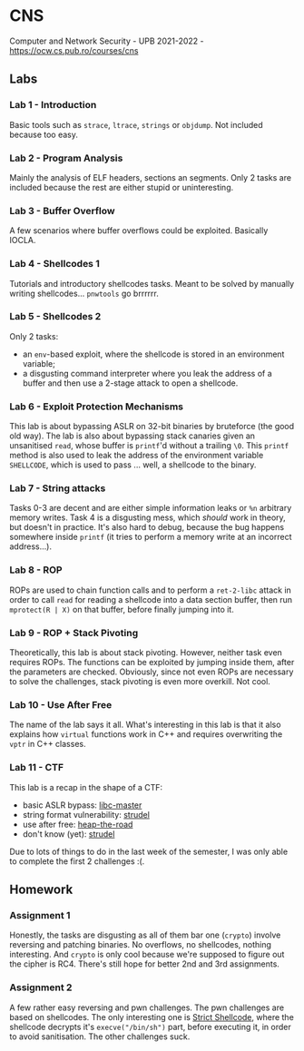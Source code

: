 # CNS
Computer and Network Security - UPB 2021-2022 - https://ocw.cs.pub.ro/courses/cns



## Labs
### Lab 1 - Introduction
Basic tools such as `strace`, `ltrace`, `strings` or `objdump`.
Not included because too easy.


### Lab 2 - Program Analysis
Mainly the analysis of ELF headers, sections an segments.
Only 2 tasks are included because the rest are either stupid or uninteresting.


### Lab 3 - Buffer Overflow
A few scenarios where buffer overflows could be exploited.
Basically IOCLA.


### Lab 4 - Shellcodes 1
Tutorials and introductory shellcodes tasks.
Meant to be solved by manually writing shellcodes...
`pnwtools` go brrrrrr.


### Lab 5 - Shellcodes 2
Only 2 tasks:
- an `env`-based exploit, where the shellcode is stored in an environment variable;
- a disgusting command interpreter where you leak the address of a buffer and then use a 2-stage attack to open a shellcode.


### Lab 6 - Exploit Protection Mechanisms
This lab is about bypassing ASLR on 32-bit binaries by bruteforce (the good old way).
The lab is also about bypassing stack canaries given an unsanitised `read`, whose buffer is `printf`'d without a trailing `\0`.
This `printf` method is also used to leak the address of the environment variable `SHELLCODE`, which is used to pass ... well, a shellcode to the binary.


### Lab 7 - String attacks
Tasks 0-3 are decent and are either simple information leaks or `%n` arbitrary memory writes.
Task 4 is a disgusting mess, which _should_ work in theory, but doesn't in practice.
It's also hard to debug, because the bug happens somewhere inside `printf` (it tries to perform a memory write at an incorrect address...).


### Lab 8 - ROP
ROPs are used to chain function calls and to perform a `ret-2-libc` attack in order to call `read` for reading a shellcode into a data section buffer, then run `mprotect(R | X)` on that buffer, before finally jumping into it.


### Lab 9 - ROP + Stack Pivoting
Theoretically, this lab is about stack pivoting.
However, neither task even requires ROPs.
The functions can be exploited by jumping inside them, after the parameters are checked.
Obviously, since not even ROPs are necessary to solve the challenges, stack pivoting is even more overkill.
Not cool.


### Lab 10 - Use After Free
The name of the lab says it all.
What's interesting in this lab is that it also explains how `virtual` functions work in C++ and requires overwriting the `vptr` in C++ classes.


### Lab 11 - CTF
This lab is a recap in the shape of a CTF:
- basic ASLR bypass: [libc-master](./Labs/Lab11/libc-master/)
- string format vulnerability: [strudel](./Labs/Lab11/strudel/)
- use after free: [heap-the-road](./Labs/Lab11/heap-the-road/)
- don't know (yet): [strudel](./Labs/Lab11/self-sabotage/)

Due to lots of things to do in the last week of the semester, I was only able to complete the first 2 challenges :(.


## Homework
### Assignment 1
Honestly, the tasks are disgusting as all of them bar one (`crypto`) involve reversing and patching binaries.
No overflows, no shellcodes, nothing interesting.
And `crypto` is only cool because we're supposed to figure out the cipher is RC4.
There's still hope for better 2nd and 3rd assignments.


### Assignment 2
A few rather easy reversing and pwn challenges.
The pwn challenges are based on shellcodes.
The only interesting one is [Strict Shellcode](./Homework/Assignment-2/strict_shellcode), where the shellcode decrypts it's `execve("/bin/sh")` part, before executing it, in order to avoid sanitisation.
The other challenges suck.
